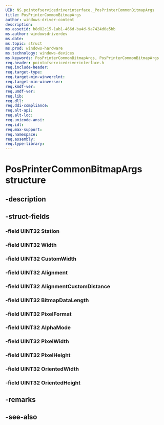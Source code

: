 ```yaml
---
UID: NS.pointofservicedriverinterface._PosPrinterCommonBitmapArgs
title: PosPrinterCommonBitmapArgs
author: windows-driver-content
description: 
ms.assetid: b8d82c15-1ab1-466d-ba4d-9a7424d0e5bb
ms.author: windowsdriverdev
ms.date: 
ms.topic: struct
ms.prod: windows-hardware
ms.technology: windows-devices
ms.keywords: PosPrinterCommonBitmapArgs, PosPrinterCommonBitmapArgs
req.header: pointofservicedriverinterface.h
req.include-header:
req.target-type:
req.target-min-winverclnt:
req.target-min-winversvr:
req.kmdf-ver:
req.umdf-ver:
req.lib:
req.dll:
req.ddi-compliance:
req.alt-api:
req.alt-loc:
req.unicode-ansi:
req.idl:
req.max-support:
req.namespace:
req.assembly:
req.type-library:
---
```


# PosPrinterCommonBitmapArgs structure

## -description



## -struct-fields

### -field UINT32 Station			
 	
### -field UINT32 Width			
 	
### -field UINT32 CustomWidth			
 	
### -field UINT32 Alignment			
 	
### -field UINT32 AlignmentCustomDistance			
 	
### -field UINT32 BitmapDataLength			
 	
### -field UINT32 PixelFormat			
 	
### -field UINT32 AlphaMode			
 	
### -field UINT32 PixelWidth			
 	
### -field UINT32 PixelHeight			
 	
### -field UINT32 OrientedWidth			
 	
### -field UINT32 OrientedHeight			
 	
## -remarks

## -see-also